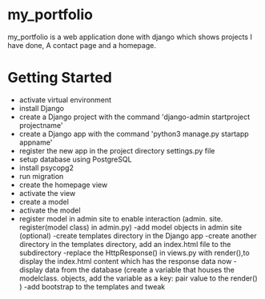 # my_portfolio

my_portfolio is a web application done with django which shows projects I have done, A contact page and a homepage.

# Getting Started

- activate virtual environment
- install Django
- create a Django project with the command 'django-admin startproject projectname'
- create a Django app with the command 'python3 manage.py startapp appname'
- register the new app in the project directory settings.py file
- setup database using PostgreSQL
- install psycopg2
- run migration
- create the homepage view
- activate the view
- create a model
- activate the model
- register model in admin site to enable interaction (admin. site. register(model class) in admin.py)
-add model objects in admin site (optional)
-create templates directory in the Django app
-create another directory in the templates directory, add an index.html file to the subdirectory
-replace the HttpResponse() in views.py with render(),to display the index.html content which has the response data now
-display data from the database (create a variable that houses the modelclass. objects, add the variable as a key: pair value to the render() )
-add bootstrap to the templates and tweak
